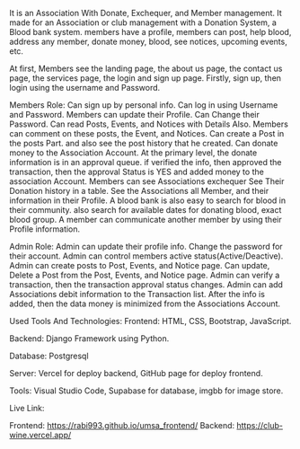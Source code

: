 It is an Association With Donate, Exchequer, and Member management. It made for an Association or club management with a Donation System, a Blood bank system.
members have a profile, members can post, help blood, address any member, donate money, blood, see notices, upcoming events, etc.

At first, Members see the landing page, the about us page, the contact us page, the services page, the login and sign up page. Firstly, sign up, then login using the username and Password.

Members Role:
  Can sign up by personal info.
  Can log in using Username and Password.
  Members can update their  Profile.
  Can Change their Password.
  Can read Posts, Events, and Notices with Details Also.
  Members can comment on these posts, the Event, and Notices.
  Can create a Post in the posts Part. and also see the post history that he created.
  Can donate money to the Association Account. At the primary level, the donate information is in an approval queue. if verified the info, then approved the transaction, then the approval Status is YES and added money to the association Account.
  Members can see Associations exchequer 
  See Their Donation history in a table.
  See the Associations all Member, and their information in their Profile.
  A blood bank is also easy to search for blood in their community. also search for available dates for donating blood, exact blood group.
  A member can communicate another member by using their Profile information.

Admin Role:
  Admin can update their profile info.
  Change the password for their account.
  Admin can control members active status(Active/Deactive).
  Admin can create posts to Post, Events, and Notice page.
  Can update, Delete a Post from the Post, Events, and Notice page.
  Admin can verify a transaction, then the transaction approval status changes.
  Admin can add Associations debit information to the Transaction list. After the info is added, then the data money is minimized from the Associations Account.

Used Tools And Technologies:
  Frontend:
    HTML, CSS, Bootstrap, JavaScript.

  Backend:
    Django Framework using Python.

  Database:
    Postgresql
    
  Server:
    Vercel for deploy backend, GitHub page for deploy frontend.
    
  Tools:
    Visual Studio Code, Supabase for database, imgbb for image store.
  
  Live Link:

  Frontend: https://rabi993.github.io/umsa_frontend/
  Backend: https://club-wine.vercel.app/
  
